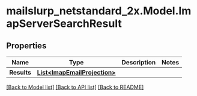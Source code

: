 # mailslurp_netstandard_2x.Model.ImapServerSearchResult

## Properties

Name | Type | Description | Notes
------------ | ------------- | ------------- | -------------
**Results** | [**List&lt;ImapEmailProjection&gt;**](ImapEmailProjection) |  | 

[[Back to Model list]](../README#documentation-for-models) [[Back to API list]](../README#documentation-for-api-endpoints) [[Back to README]](../README)

